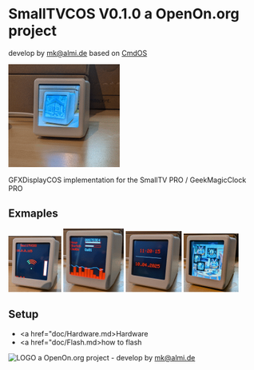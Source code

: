 # SmallTVCOS V0.1.0 a OpenOn.org project
develop by mk@almi.de based on <a href="https://github.com/mklossde/CmdOs">CmdOS</A>

![CmdOS LOGO](images/STV_OpenOn3.gif)

GFXDisplayCOS implementation for the SmallTV PRO / GeekMagicClock PRO

## Exmaples

![Example](images/STV_Title.gif)
![Example](images/STV_Esp.gif) 
![Example](images/STV_Time.gif)
![Example](images/STV_Images.gif)

## Setup

- <a href="doc/Hardware.md>Hardware</a>
- <a href="doc/Flash.md>how to flash</a>

![LOGO](images/CmdOS_logo.gif) a OpenOn.org project - develop by mk@almi.de 